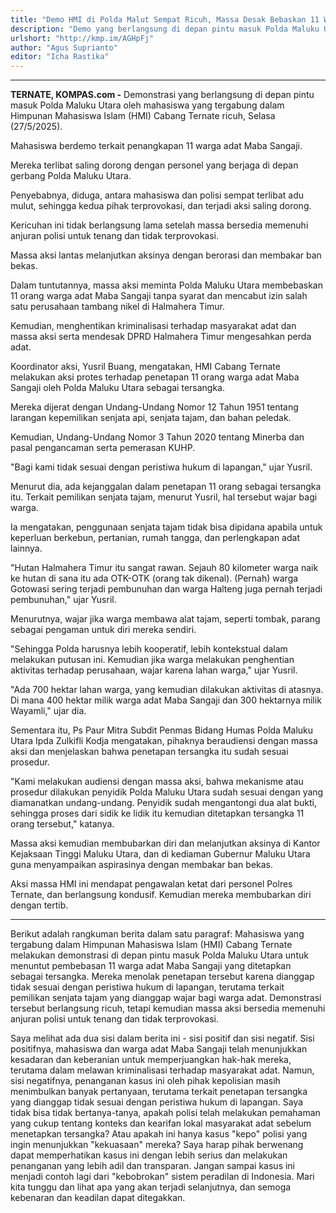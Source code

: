 ```yaml
---
title: "Demo HMI di Polda Malut Sempat Ricuh, Massa Desak Bebaskan 11 Warga Adat Maba Sangaji"
description: "Demo yang berlangsung di depan pintu masuk Polda Maluku Utara oleh mahasiswa yang tergabung dalam HMI Cabang Ternate sempat ricuh. "
urlshort: "http://kmp.im/AGHpFj"
author: "Agus Suprianto"
editor: "Icha Rastika"
---
```


---

**TERNATE, KOMPAS.com -** Demonstrasi yang berlangsung di depan pintu masuk Polda Maluku Utara oleh mahasiswa yang tergabung dalam Himpunan Mahasiswa Islam (HMI) Cabang Ternate ricuh, Selasa (27/5/2025).

Mahasiswa berdemo terkait penangkapan 11 warga adat Maba Sangaji.

Mereka terlibat saling dorong dengan personel yang berjaga di depan gerbang Polda Maluku Utara.

Penyebabnya, diduga, antara mahasiswa dan polisi sempat terlibat adu mulut, sehingga kedua pihak terprovokasi, dan terjadi aksi saling dorong.

Kericuhan ini tidak berlangsung lama setelah massa bersedia memenuhi anjuran polisi untuk tenang dan tidak terprovokasi.

Massa aksi lantas melanjutkan aksinya dengan berorasi dan membakar ban bekas.

Dalam tuntutannya, massa aksi meminta Polda Maluku Utara membebaskan 11 orang warga adat Maba Sangaji tanpa syarat dan mencabut izin salah satu perusahaan tambang nikel di Halmahera Timur.

Kemudian, menghentikan kriminalisasi terhadap masyarakat adat dan massa aksi serta mendesak DPRD Halmahera Timur mengesahkan perda adat.

Koordinator aksi, Yusril Buang, mengatakan, HMI Cabang Ternate melakukan aksi protes terhadap penetapan 11 orang warga adat Maba Sangaji oleh Polda Maluku Utara sebagai tersangka.

Mereka dijerat dengan Undang-Undang Nomor 12 Tahun 1951 tentang larangan kepemilikan senjata api, senjata tajam, dan bahan peledak.

Kemudian, Undang-Undang Nomor 3 Tahun 2020 tentang Minerba dan pasal pengancaman serta pemerasan KUHP.

\"Bagi kami tidak sesuai dengan peristiwa hukum di lapangan,\" ujar Yusril.

Menurut dia, ada kejanggalan dalam penetapan 11 orang sebagai tersangka itu. Terkait pemilikan senjata tajam, menurut Yusril, hal tersebut wajar bagi warga. 

Ia mengatakan, penggunaan senjata tajam tidak bisa dipidana apabila untuk keperluan berkebun, pertanian, rumah tangga, dan perlengkapan adat lainnya.

\"Hutan Halmahera Timur itu sangat rawan. Sejauh 80 kilometer warga naik ke hutan di sana itu ada OTK-OTK (orang tak dikenal). (Pernah) warga Gotowasi sering terjadi pembunuhan dan warga Halteng juga pernah terjadi pembunuhan,\" ujar Yusril.

Menurutnya, wajar jika warga membawa alat tajam, seperti tombak, parang sebagai pengaman untuk diri mereka sendiri.

\"Sehingga Polda harusnya lebih kooperatif, lebih kontekstual dalam melakukan putusan ini. Kemudian jika warga melakukan penghentian aktivitas terhadap perusahaan, wajar karena lahan warga,\" ujar Yusril.

\"Ada 700 hektar lahan warga, yang kemudian dilakukan aktivitas di atasnya. Di mana 400 hektar milik warga adat Maba Sangaji dan 300 hektarnya milik Wayamli,\" ujar dia.

Sementara itu, Ps Paur Mitra Subdit Penmas Bidang Humas Polda Maluku Utara Ipda Zulkifli Kodja mengatakan, pihaknya beraudiensi dengan massa aksi dan menjelaskan bahwa penetapan tersangka itu sudah sesuai prosedur.

\"Kami melakukan audiensi dengan massa aksi, bahwa mekanisme atau prosedur dilakukan penyidik Polda Maluku Utara sudah sesuai dengan yang diamanatkan undang-undang. Penyidik sudah mengantongi dua alat bukti, sehingga proses dari sidik ke lidik itu kemudian ditetapkan tersangka 11 orang tersebut,\" katanya.

Massa aksi kemudian membubarkan diri dan melanjutkan aksinya di Kantor Kejaksaan Tinggi Maluku Utara, dan di kediaman Gubernur Maluku Utara guna menyampaikan aspirasinya dengan membakar ban bekas.

Aksi massa HMI ini mendapat pengawalan ketat dari personel Polres Ternate, dan berlangsung kondusif. Kemudian mereka membubarkan diri dengan tertib. 

---
Berikut adalah rangkuman berita dalam satu paragraf: Mahasiswa yang tergabung dalam Himpunan Mahasiswa Islam (HMI) Cabang Ternate melakukan demonstrasi di depan pintu masuk Polda Maluku Utara untuk menuntut pembebasan 11 warga adat Maba Sangaji yang ditetapkan sebagai tersangka. Mereka menolak penetapan tersebut karena dianggap tidak sesuai dengan peristiwa hukum di lapangan, terutama terkait pemilikan senjata tajam yang dianggap wajar bagi warga adat. Demonstrasi tersebut berlangsung ricuh, tetapi kemudian massa aksi bersedia memenuhi anjuran polisi untuk tenang dan tidak terprovokasi.

Saya melihat ada dua sisi dalam berita ini - sisi positif dan sisi negatif. Sisi positifnya, mahasiswa dan warga adat Maba Sangaji telah menunjukkan kesadaran dan keberanian untuk memperjuangkan hak-hak mereka, terutama dalam melawan kriminalisasi terhadap masyarakat adat. Namun, sisi negatifnya, penanganan kasus ini oleh pihak kepolisian masih menimbulkan banyak pertanyaan, terutama terkait penetapan tersangka yang dianggap tidak sesuai dengan peristiwa hukum di lapangan. Saya tidak bisa tidak bertanya-tanya, apakah polisi telah melakukan pemahaman yang cukup tentang konteks dan kearifan lokal masyarakat adat sebelum menetapkan tersangka? Atau apakah ini hanya kasus "kepo" polisi yang ingin menunjukkan "kekuasaan" mereka? Saya harap pihak berwenang dapat memperhatikan kasus ini dengan lebih serius dan melakukan penanganan yang lebih adil dan transparan. Jangan sampai kasus ini menjadi contoh lagi dari "kebobrokan" sistem peradilan di Indonesia. Mari kita tunggu dan lihat apa yang akan terjadi selanjutnya, dan semoga kebenaran dan keadilan dapat ditegakkan.
